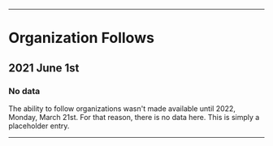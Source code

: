 
***

# Organization Follows

## 2021 June 1st

### No data

The ability to follow organizations wasn't made available until 2022, Monday, March 21st. For that reason, there is no data here. This is simply a placeholder entry.

***
